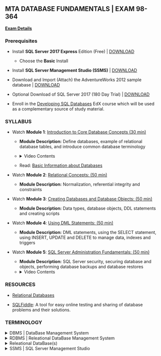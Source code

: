 ## MTA DATABASE FUNDAMENTALS | EXAM 98-364

**[Exam Details](https://www.microsoft.com/en-us/learning/exam-98-364.aspx)**

### **Prerequisites** 

- Install **SQL Server 2017 Express** Edition (Free) | [DOWNLOAD](https://www.microsoft.com/en-us/sql-server/sql-server-editions-express)
    - Choose the **Basic** Install
- Install **SQL Server Management Studio (SSMS)** | [DOWNLOAD](https://docs.microsoft.com/en-gb/sql/ssms/download-sql-server-management-studio-ssms)

- Download and Import (Attach) the AdventureWorks 2012 sample database | [DOWNLOAD](https://github.com/Microsoft/sql-server-samples/releases/download/adventureworks2012/adventure-works-2012-oltp-data-file.mdf)

- Optional Download of SQL Server 2017 (180 Day Trial) | [DOWNLOAD](https://www.microsoft.com/en-us/sql-server/sql-server-downloads#)

- Enroll in the [Developing SQL Databases](https://www.edx.org/course/developing-sql-databases) EdX course which will be used as a complementary source of study material. 

### SYLLABUS

- Watch **Module 1**: [Introduction to Core Database Concepts (30 min)](https://openedx.microsoft.com/embed_player/block-v1:Microsoft+47076_DEU+2018_T3+type@azure_media_services+block@8ae67d1aec9a4061bda5ed3c50eb63a0)  

    - **Module Description:** Define databases, example of relational database tables, and introduce common database terminology

    - <details id="module1-video-contents">
        <summary>Video Contents</summary>
        <ul>
        <li>Course Modules [02:20]</li>
        <li>Core Concepts [03:30]</li>
        <li>Introduction to DB [05:20]</li>
        <li>Relational DBs [08:20]</li>
        <li>Common Terms [10:45]</li>
        <li>Database Management System [10:45]</li>
        <li>Database Server [12:30]</li>
        <li>SQL Management Studio [15:36]</li>
        <li>SSMS Demo [16:27]</li>
        <li>Small talk about Adventure Works 2012 DB [18:30] and about SQL Server Express [20:10]</li>
        <li>SSMS Demo basic query [20:58]</li>
        <li>Short Q&A: Schema [24:40] Data Modelling [25:26]</li>
        <li>Summary [27:50]</li>
        </ul>  
      </details>

    - Read: [Basic Information about Databases](https://docs.microsoft.com/en-us/sql/relational-databases/databases/databases?view=sql-server-ver15)

- Watch **Module 2**: [Relational Concepts: (50 min)](https://openedx.microsoft.com/embed_player/block-v1:Microsoft+47076+2018_T3+type@azure_media_services+block@4f5faa408afa472cb1537046f8575259)

    - **Module Description:** Normalization, referential integrity and constraints

- Watch **Module 3**: [Creating Databases and Database Objects: (50 min)](https://openedx.microsoft.com/embed_player/block-v1:Microsoft+47076+2018_T3+type@azure_media_services+block@fd16d42768ee47de8e1294191fb3ed07)

    - **Module Description:** Data types, database objects, DDL statements and creating scripts

- Watch **Module 4**: [Using DML Statements: (50 min)](https://openedx.microsoft.com/embed_player/block-v1:Microsoft+47076+2018_T3+type@azure_media_services+block@bdd0cbd838ec4e5db8b20b6d88d31ad5)       

    - **Module Description:** DML statements, using the SELECT statement, using INSERT, UPDATE and DELETE to manage data, indexes and triggers

- Watch **Module 5**: [SQL Server Administration Fundamentals: (50 min)](https://openedx.microsoft.com/embed_player/block-v1:Microsoft+47076+2018_T3+type@azure_media_services+block@7af972cf1d774196954f918ba6be08be)  

    - **Module Description:** SQL Server security, securing database and objects, performing database backups and database restores
    - <details>
        <summary>Video Contents</summary>
        <ul>
        <li>Backup Database [ 27:54 ]</li>
        <li>Restore Database [ 29:45 ]</li>
        </ul>  
      </details>

### RESOURCES

- [Relational Databases](https://docs.microsoft.com/en-us/sql/relational-databases/databases/databases?view=sql-server-ver15)

- [SQLFiddle](http://sqlfiddle.com/): A tool for easy online testing and sharing of database problems and their solutions.   

### TERMINOLOGY

<details>
    <summary>DBMS | DataBase Management System</summary>
    <p>Used by users to access the data stored in database files and perform administrative tasks on the databases and objects contained within the database. DBMS can also provide additional functionality like reporting services to help you create, deploy, and manage reports for your organization.
    </p>
</details>

<details>
    <summary>RDBMS | Releational DataBase Management System</summary>
    <p>A software system designed to allow the definition, creation, querying, and updating of data stored in relational databases.<br>A few examples of RDBMS include: Microsoft SQL Server, Microsoft Access, and MySQL.</p>
</details>

<details>
    <summary>Releational DataBase(s)</summary>
    <p>	A relational DataBase is a collection of tables where the tables are able to talk to each other.<br>In a relational DB the collection of tables of data is formally described and organized according to the relational model. Each table must identify a column or group of columns, called the PRIMARY KEY, to uniquely identify each row. 
</p>
</details>

<details>
    <summary>SSMS | SQL Server Management Studio</summary>
    <p>A GUI used to browse, select and manage SQL Server instances and any of the objects within these SQL Server instances.</p>
</details>
